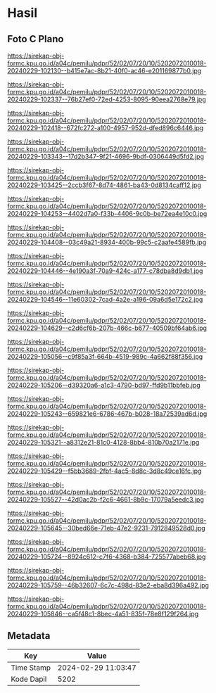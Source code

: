 # Hasil

## Foto C Plano

https://sirekap-obj-formc.kpu.go.id/a04c/pemilu/pdpr/52/02/07/20/10/5202072010018-20240229-102130--b415e7ac-8b21-40f0-ac46-e201169877b0.jpg

https://sirekap-obj-formc.kpu.go.id/a04c/pemilu/pdpr/52/02/07/20/10/5202072010018-20240229-102337--76b27ef0-72ed-4253-8095-90eea2768e79.jpg

https://sirekap-obj-formc.kpu.go.id/a04c/pemilu/pdpr/52/02/07/20/10/5202072010018-20240229-102418--672fc272-a100-4957-952d-dfed896c6446.jpg

https://sirekap-obj-formc.kpu.go.id/a04c/pemilu/pdpr/52/02/07/20/10/5202072010018-20240229-103343--17d2b347-9f21-4696-9bdf-0306449d5fd2.jpg

https://sirekap-obj-formc.kpu.go.id/a04c/pemilu/pdpr/52/02/07/20/10/5202072010018-20240229-103425--2ccb3f67-8d74-4861-ba43-0d8134caff12.jpg

https://sirekap-obj-formc.kpu.go.id/a04c/pemilu/pdpr/52/02/07/20/10/5202072010018-20240229-104253--4402d7a0-f33b-4406-9c0b-be72ea4e10c0.jpg

https://sirekap-obj-formc.kpu.go.id/a04c/pemilu/pdpr/52/02/07/20/10/5202072010018-20240229-104408--03c49a21-8934-400b-99c5-c2aafe4589fb.jpg

https://sirekap-obj-formc.kpu.go.id/a04c/pemilu/pdpr/52/02/07/20/10/5202072010018-20240229-104446--4e190a3f-70a9-424c-a177-c78dba8d9db1.jpg

https://sirekap-obj-formc.kpu.go.id/a04c/pemilu/pdpr/52/02/07/20/10/5202072010018-20240229-104546--11e60302-7cad-4a2e-a196-09a6d5e172c2.jpg

https://sirekap-obj-formc.kpu.go.id/a04c/pemilu/pdpr/52/02/07/20/10/5202072010018-20240229-104629--c2d6cf6b-207b-466c-b677-40509bf64ab6.jpg

https://sirekap-obj-formc.kpu.go.id/a04c/pemilu/pdpr/52/02/07/20/10/5202072010018-20240229-105056--c9f85a3f-664b-4519-989c-4a662f88f356.jpg

https://sirekap-obj-formc.kpu.go.id/a04c/pemilu/pdpr/52/02/07/20/10/5202072010018-20240229-105206--d39320a6-a1c3-4790-bd97-ffd9b11bbfeb.jpg

https://sirekap-obj-formc.kpu.go.id/a04c/pemilu/pdpr/52/02/07/20/10/5202072010018-20240229-105243--659821e6-6786-467b-b028-18a72539ad6d.jpg

https://sirekap-obj-formc.kpu.go.id/a04c/pemilu/pdpr/52/02/07/20/10/5202072010018-20240229-105321--a8312e21-81c0-4128-8bb4-810b70a2171e.jpg

https://sirekap-obj-formc.kpu.go.id/a04c/pemilu/pdpr/52/02/07/20/10/5202072010018-20240229-105429--f5bb3689-2fbf-4ac5-8d8c-3d8c49ce16fc.jpg

https://sirekap-obj-formc.kpu.go.id/a04c/pemilu/pdpr/52/02/07/20/10/5202072010018-20240229-105527--42d0ac2b-f2c6-4661-8b9c-17079a5eedc3.jpg

https://sirekap-obj-formc.kpu.go.id/a04c/pemilu/pdpr/52/02/07/20/10/5202072010018-20240229-105645--30bed66e-71eb-47e2-9231-7912849528d0.jpg

https://sirekap-obj-formc.kpu.go.id/a04c/pemilu/pdpr/52/02/07/20/10/5202072010018-20240229-105724--8924c612-c7f6-4368-b384-725577abeb68.jpg

https://sirekap-obj-formc.kpu.go.id/a04c/pemilu/pdpr/52/02/07/20/10/5202072010018-20240229-105759--46b32607-6c7c-498d-83e2-eba8d396a492.jpg

https://sirekap-obj-formc.kpu.go.id/a04c/pemilu/pdpr/52/02/07/20/10/5202072010018-20240229-105846--ca5f48c1-8bec-4a51-835f-78e8f129f264.jpg


## Metadata

| Key        | Value               |
| ---------- | ------------------- |
| Time Stamp | 2024-02-29 11:03:47 |
| Kode Dapil | 5202                |



